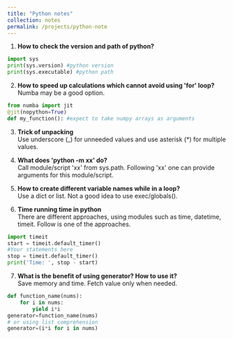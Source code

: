 ```yaml
---
title: "Python notes"
collection: notes
permalink: /projects/python-note
---
```

  1. <b>How to check the version and path of python?</b><br/>
~~~ python
import sys
print(sys.version) #python version
print(sys.executable) #python path
~~~

  2. <b>How to speed up calculations which cannot avoid using 'for' loop?</b><br/>
      Numba may be a good option. 
~~~ python
from numba import jit
@jit(nopython=True)
def my_function(): #expect to take numpy arrays as arguments
~~~

  3. <b>Trick of unpacking</b><br/>
  Use underscore (\_) for unneeded values and use asterisk (\*) for multiple values.

  4. <b>What does 'python -m xx' do?</b><br/>
  Call module/script 'xx' from sys.path. Following 'xx' one can provide arguments for this module/script.

  5. <b>How to create different variable names while in a loop?</b><br/>
  Use a dict or list. Not a good idea to use exec/globals().
  
  6. <b>Time running time in python</b><br/>
  There are different approaches, using modules such as time, datetime, timeit. Follow is one of the approaches.
~~~ python
import timeit
start = timeit.default_timer()
#Your statements here
stop = timeit.default_timer()
print('Time: ', stop - start)
~~~

  7. <b>What is the benefit of using generator? How to use it? </b><br/>
  Save memory and time. Fetch value only when needed.
~~~ python
def function_name(nums):
    for i in nums:
        yield i*i
generator=function_name(nums)
# or using list comprehension
generator=(i*i for i in nums)
~~~
